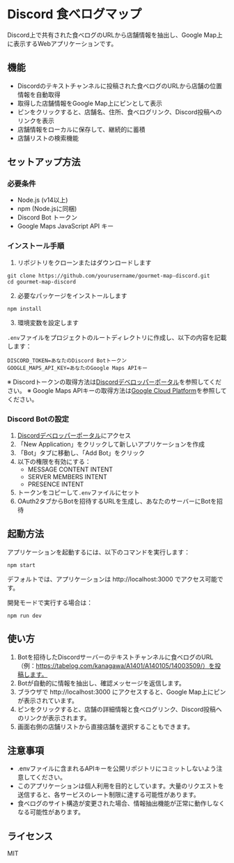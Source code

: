 # Discord 食べログマップ

Discord上で共有された食べログのURLから店舗情報を抽出し、Google Map上に表示するWebアプリケーションです。

## 機能

- Discordのテキストチャンネルに投稿された食べログのURLから店舗の位置情報を自動取得
- 取得した店舗情報をGoogle Map上にピンとして表示
- ピンをクリックすると、店舗名、住所、食べログリンク、Discord投稿へのリンクを表示
- 店舗情報をローカルに保存して、継続的に蓄積
- 店舗リストの検索機能

## セットアップ方法

### 必要条件

- Node.js (v14以上)
- npm (Node.jsに同梱)
- Discord Bot トークン
- Google Maps JavaScript API キー

### インストール手順

1. リポジトリをクローンまたはダウンロードします

```
git clone https://github.com/yourusername/gourmet-map-discord.git
cd gourmet-map-discord
```

2. 必要なパッケージをインストールします

```
npm install
```

3. 環境変数を設定します

`.env`ファイルをプロジェクトのルートディレクトリに作成し、以下の内容を記載します：

```
DISCORD_TOKEN=あなたのDiscord Botトークン
GOOGLE_MAPS_API_KEY=あなたのGoogle Maps APIキー
```

※ Discordトークンの取得方法は[Discordデベロッパーポータル](https://discord.com/developers/applications)を参照してください。
※ Google Maps APIキーの取得方法は[Google Cloud Platform](https://console.cloud.google.com/)を参照してください。

### Discord Botの設定

1. [Discordデベロッパーポータル](https://discord.com/developers/applications)にアクセス
2. 「New Application」をクリックして新しいアプリケーションを作成
3. 「Bot」タブに移動し、「Add Bot」をクリック
4. 以下の権限を有効にする：
   - MESSAGE CONTENT INTENT
   - SERVER MEMBERS INTENT
   - PRESENCE INTENT
5. トークンをコピーして`.env`ファイルにセット
6. OAuth2タブからBotを招待するURLを生成し、あなたのサーバーにBotを招待

## 起動方法

アプリケーションを起動するには、以下のコマンドを実行します：

```
npm start
```

デフォルトでは、アプリケーションは http://localhost:3000 でアクセス可能です。

開発モードで実行する場合は：

```
npm run dev
```

## 使い方

1. Botを招待したDiscordサーバーのテキストチャンネルに食べログのURL（例：https://tabelog.com/kanagawa/A1401/A140105/14003509/）を投稿します。
2. Botが自動的に情報を抽出し、確認メッセージを返信します。
3. ブラウザで http://localhost:3000 にアクセスすると、Google Map上にピンが表示されています。
4. ピンをクリックすると、店舗の詳細情報と食べログリンク、Discord投稿へのリンクが表示されます。
5. 画面右側の店舗リストから直接店舗を選択することもできます。

## 注意事項

- .envファイルに含まれるAPIキーを公開リポジトリにコミットしないよう注意してください。
- このアプリケーションは個人利用を目的としています。大量のリクエストを送信すると、各サービスのレート制限に達する可能性があります。
- 食べログのサイト構造が変更された場合、情報抽出機能が正常に動作しなくなる可能性があります。

## ライセンス

MIT